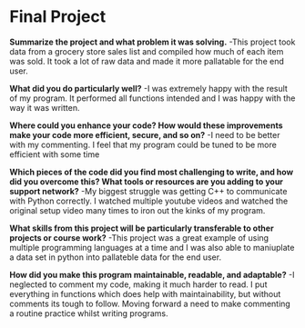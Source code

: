 # Final Project

**Summarize the project and what problem it was solving.**
-This project took data from a grocery store sales list and compiled how much of each item was sold. It took a lot of raw data and made it more pallatable for the end user.

**What did you do particularly well?**
-I was extremely happy with the result of my program. It performed all functions intended and I was happy with the way it was written. 

**Where could you enhance your code? How would these improvements make your code more efficient, secure, and so on?**
-I need to be better with my commenting. I feel that my program could be tuned to be more efficient with some time 

**Which pieces of the code did you find most challenging to write, and how did you overcome this? What tools or resources are you adding to your support network?**
-My biggest struggle was getting C++ to communicate with Python correctly. I watched multiple youtube videos and watched the original setup video many times to iron out the kinks of my program.


**What skills from this project will be particularly transferable to other projects or course work?**
-This project was a great example of using multiple programming languages at a time and I was also able to maniuplate a data set in python into pallateble data for the end user.


**How did you make this program maintainable, readable, and adaptable?**
-I neglected to comment my code, making it much harder to read. I put everything in functions which does help with maintainability, but without comments its tough to follow. Moving forward a need to make commenting a routine practice whilst writing programs.








